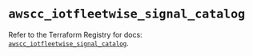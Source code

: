 # `awscc_iotfleetwise_signal_catalog`

Refer to the Terraform Registry for docs: [`awscc_iotfleetwise_signal_catalog`](https://registry.terraform.io/providers/hashicorp/awscc/0.70.0/docs/resources/iotfleetwise_signal_catalog).
